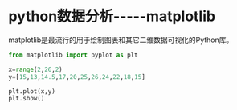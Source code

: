 # python数据分析-----matplotlib



matplotlib是最流行的用于绘制图表和其它二维数据可视化的Python库。



```python
from matplotlib import pyplot as plt

x=range(2,26,2)
y=[15,13,14.5,17,20,25,26,24,22,18,15]

plt.plot(x,y)
plt.show()
```




